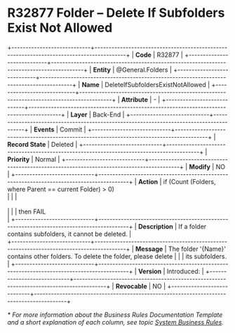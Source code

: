 ﻿---
erp.type: business-rule
erp.entity: General.Folders
---

# R32877 Folder – Delete If Subfolders Exist Not Allowed
+----------------------------+-----------------------------------------------------------------------------------------+
| **Code**                   | R32877                                                                                  |
+----------------------------+-----------------------------------------------------------------------------------------+
| **Entity**                 | @General.Folders                                                                        |
+----------------------------+-----------------------------------------------------------------------------------------+
| **Name**                   | DeleteIfSubfoldersExistNotAllowed                                                       |
+----------------------------+-----------------------------------------------------------------------------------------+
| **Attribute**              | \-                                                                                      |
+----------------------------+-----------------------------------------------------------------------------------------+
| **Layer**                  | Back-End                                                                                |
+----------------------------+-----------------------------------------------------------------------------------------+
| **Events**                 | Commit                                                                                  |
+----------------------------+-----------------------------------------------------------------------------------------+
| **Record State**           | Deleted                                                                                 |
+----------------------------+-----------------------------------------------------------------------------------------+
| **Priority**               | Normal                                                                                  |
+----------------------------+-----------------------------------------------------------------------------------------+
| **Modify**                 | NO                                                                                      |
+----------------------------+-----------------------------------------------------------------------------------------+
| **Action**                 | if (Count (Folders, where Parent == current Folder) > 0) <br>                           |
|                            | <br><br>                                                                                |
|                            | then FAIL <br>                                                                          |
+----------------------------+-----------------------------------------------------------------------------------------+
| **Description**            | If a folder contains subfolders, it cannot be deleted.                                  |                                         
+----------------------------+-----------------------------------------------------------------------------------------+
| **Message**                | The folder '{Name}' contains other folders. To delete the folder, please delete         |
|                            | its subfolders.                                                                         |
+----------------------------+-----------------------------------------------------------------------------------------+
| **Version**                | Introduced:                                                                             |
+----------------------------+-----------------------------------------------------------------------------------------+
| **Revocable**              | NO                                                                                      |
+----------------------------+-----------------------------------------------------------------------------------------+

*\* For more information about the Business Rules Documentation Template and a short explanation of each column, see
topic [System Business Rules](../templates/template-description-system-business-rules.md).*
